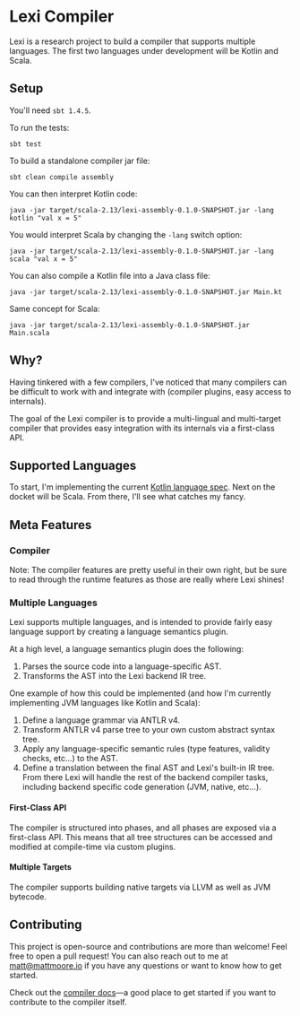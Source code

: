 # Lexi Compiler

Lexi is a research project to build a compiler that supports multiple languages. The first two languages under development will be Kotlin and Scala.

## Setup

You'll need `sbt 1.4.5`.

To run the tests:

```shell
sbt test
```

To build a standalone compiler jar file:

```shell
sbt clean compile assembly
```

You can then interpret Kotlin code:

```shell
java -jar target/scala-2.13/lexi-assembly-0.1.0-SNAPSHOT.jar -lang kotlin "val x = 5"
```

You would interpret Scala by changing the `-lang` switch option:

```shell
java -jar target/scala-2.13/lexi-assembly-0.1.0-SNAPSHOT.jar -lang scala "val x = 5"
```

You can also compile a Kotlin file into a Java class file:

```shell
java -jar target/scala-2.13/lexi-assembly-0.1.0-SNAPSHOT.jar Main.kt
```

Same concept for Scala:

```shell
java -jar target/scala-2.13/lexi-assembly-0.1.0-SNAPSHOT.jar Main.scala
```

## Why?

Having tinkered with a few compilers, I've noticed that many compilers can be difficult to work with and integrate with (compiler plugins, easy access to internals).

The goal of the Lexi compiler is to provide a multi-lingual and multi-target compiler that provides easy integration with its internals via a first-class API.

## Supported Languages

To start, I'm implementing the current [Kotlin language spec](https://github.com/Kotlin/kotlin-spec). Next on the docket will be Scala. From there, I'll see what catches my fancy.

## Meta Features

### Compiler

Note: The compiler features are pretty useful in their own right, but be sure to read through the runtime features as those are really where Lexi shines!

### Multiple Languages

Lexi supports multiple languages, and is intended to provide fairly easy language support by creating a language semantics plugin.

At a high level, a language semantics plugin does the following:

1. Parses the source code into a language-specific AST.
1. Transforms the AST into the Lexi backend IR tree.

One example of how this could be implemented (and how I'm currently implementing JVM languages like Kotlin and Scala):

1. Define a language grammar via ANTLR v4.
1. Transform ANTLR v4 parse tree to your own custom abstract syntax tree.
1. Apply any language-specific semantic rules (type features, validity checks, etc...) to the AST.
1. Define a translation between the final AST and Lexi's built-in IR tree. From there Lexi will handle the rest of the backend compiler tasks, including backend specific code generation (JVM, native, etc...).

#### First-Class API

The compiler is structured into phases, and all phases are exposed via a first-class API. This means that all tree structures can be accessed and modified at compile-time via custom plugins.

#### Multiple Targets

The compiler supports building native targets via LLVM as well as JVM bytecode.

## Contributing

This project is open-source and contributions are more than welcome! Feel free to open a pull request! You can also reach out to me at matt@mattmoore.io if you have any questions or want to know how to get started.

Check out the [compiler docs](docs/README.md)&mdash;a good place to get started if you want to contribute to the compiler itself.
